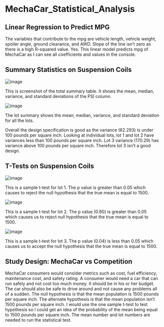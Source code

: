 # MechaCar_Statistical_Analysis

## Linear Regression to Predict MPG

The variables that contribute to the mpg are vehicle length, vehicle weight, spoiler angle, ground clearance, and AWD.
Slope of the line isn’t zero as there is a high R-squared value.
Yes. This linear model predicts mpg of MechaCar as I can see all coefficients and values in the console.

## Summary Statistics on Suspension Coils

![image](https://user-images.githubusercontent.com/8925001/129513561-21cc5118-7d01-44a1-b6e3-4fe5ba5ab383.png)

This is screenshot of the total summary table. It shows the mean, median, variance, and standard deviations of the PSI column. 

![image](https://user-images.githubusercontent.com/8925001/129513679-47db0b44-497c-48d3-a51a-7f37ef2de87f.png)

The lot summary shows the mean, median, variance, and standard deviation for all the lots. 

Overall the design specification is good as the variance (62.293) is under 100 pounds per square inch. Looking at individual lots, lot 1 and lot 2 have variances less than 100 pounds per square inch. Lot 3 variance (170.29) has variance above 100 pounds per square inch. Therefore lot 3 isn’t a good design.

## T-Tests on Suspension Coils

![image](https://user-images.githubusercontent.com/8925001/129513718-8f2d58ca-7735-41fa-8f73-9252008c3326.png)

This is a sample t-test for lot 1. The p value is greater than 0.05 which causes to reject the null hypothesis that the true mean is equal to 1500.

![image](https://user-images.githubusercontent.com/8925001/129513735-db54e434-875d-4783-ab01-9b41080c894c.png)

This is a sample t-test for lot 2. The p value (0.60) is greater than 0.05 which causes us to reject null hypothesis that the true mean is equal to 1500.

![image](https://user-images.githubusercontent.com/8925001/129513760-3edec4d7-bfd8-4223-b0ef-50a4e26c1ae7.png)

This is a sample t-test for lot 3. The p value (0.04) is less than 0.05 which causes us to accept the null hypothesis that the true mean is equal to 1500.

## Study Design: MechaCar vs Competition

MechaCar consumers would consider metrics such as cost, fuel efficiency, maintenance cost, and safety rating. A consumer would need a car that can run safely and not cost too much money. It should be in his or her budget. The car should also be safe to drive around and not cause any problems all of a sudden. The null hypothesis is that the mean population is 1500 pounds per square inch. The alternate hypothesis is that the mean population isn’t 1500 pounds per square inch. I would use the one sample t-test to test hypothesis so I could get an idea of the probability of the mean being equal to 1500 pounds per square inch. The mean number and lot numbers are needed to run the statistical test.


